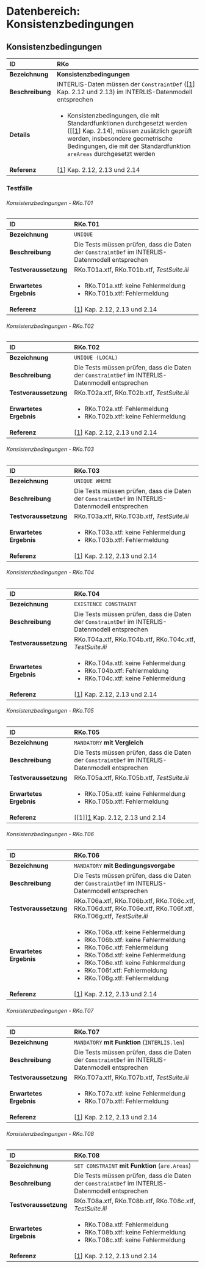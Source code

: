 # Datenbereich: Konsistenzbedingungen

## Konsistenzbedingungen
|ID|RKo
|:--|:--
|**Bezeichnung**|**Konsistenzbedingungen**
|**Beschreibung**|INTERLIS-Daten müssen der ```ConstraintDef``` ([[1]] Kap. 2.12 und 2.13) im INTERLIS-Datenmodell entsprechen
|**Details**|<ul><li>Konsistenzbedingungen, die mit Standardfunktionen durchgesetzt werden ([[[1]] Kap. 2.14), müssen zusätzlich geprüft werden, insbesondere geometrische Bedingungen, die mit der Standardfunktion ```areAreas``` durchgesetzt werden</li></ul>
|**Referenz**|[[1]] Kap. 2.12, 2.13 und 2.14

### Testfälle
###### Konsistenzbedingungen - RKo.T01
|ID|RKo.T01
|:--|:--
|**Bezeichnung**|```UNIQUE```
|**Beschreibung**|Die Tests müssen prüfen, dass die Daten der ```ConstraintDef``` im INTERLIS-Datenmodell entsprechen
|**Testvoraussetzung**|RKo.T01a.xtf, RKo.T01b.xtf, *TestSuite.ili*
|**Erwartetes Ergebnis**|<ul><li>RKo.T01a.xtf: keine Fehlermeldung</li><li>RKo.T01b.xtf: Fehlermeldung</li></ul>
|**Referenz**|[[1]] Kap. 2.12, 2.13 und 2.14

###### Konsistenzbedingungen - RKo.T02
|ID|RKo.T02
|:--|:--
|**Bezeichnung**|```UNIQUE (LOCAL)```
|**Beschreibung**|Die Tests müssen prüfen, dass die Daten der ```ConstraintDef``` im INTERLIS-Datenmodell entsprechen
|**Testvoraussetzung**|RKo.T02a.xtf, RKo.T02b.xtf, *TestSuite.ili*
|**Erwartetes Ergebnis**|<ul><li>RKo.T02a.xtf: Fehlermeldung</li><li>RKo.T02b.xtf: keine Fehlermeldung</li></ul>
|**Referenz**|[[1]] Kap. 2.12, 2.13 und 2.14

###### Konsistenzbedingungen - RKo.T03
|ID|RKo.T03
|:--|:--
|**Bezeichnung**|```UNIQUE WHERE```
|**Beschreibung**|Die Tests müssen prüfen, dass die Daten der ```ConstraintDef``` im INTERLIS-Datenmodell entsprechen
|**Testvoraussetzung**|RKo.T03a.xtf, RKo.T03b.xtf, *TestSuite.ili*
|**Erwartetes Ergebnis**|<ul><li>RKo.T03a.xtf: keine Fehlermeldung</li><li>RKo.T03b.xtf: Fehlermeldung</li></ul>
|**Referenz**|[[1]] Kap. 2.12, 2.13 und 2.14

###### Konsistenzbedingungen - RKo.T04
|ID|RKo.T04
|:--|:--
|**Bezeichnung**|```EXISTENCE CONSTRAINT```
|**Beschreibung**|Die Tests müssen prüfen, dass die Daten der ```ConstraintDef``` im INTERLIS-Datenmodell entsprechen
|**Testvoraussetzung**|RKo.T04a.xtf, RKo.T04b.xtf, RKo.T04c.xtf, *TestSuite.ili*
|**Erwartetes Ergebnis**|<ul><li>RKo.T04a.xtf: keine Fehlermeldung</li><li>RKo.T04b.xtf: Fehlermeldung</li><li>RKo.T04c.xtf: keine Fehlermeldung</li></ul>
|**Referenz**|[[1]] Kap. 2.12, 2.13 und 2.14

###### Konsistenzbedingungen - RKo.T05
|ID|RKo.T05
|:--|:--
|**Bezeichnung**|```MANDATORY``` **mit Vergleich**
|**Beschreibung**|Die Tests müssen prüfen, dass die Daten der ```ConstraintDef``` im INTERLIS-Datenmodell entsprechen
|**Testvoraussetzung**|RKo.T05a.xtf, RKo.T05b.xtf, *TestSuite.ili*
|**Erwartetes Ergebnis**|<ul><li>RKo.T05a.xtf: keine Fehlermeldung</li><li>RKo.T05b.xtf: Fehlermeldung</li></ul>
|**Referenz**|[\[1]][1] Kap. 2.12, 2.13 und 2.14

###### Konsistenzbedingungen - RKo.T06
|ID|RKo.T06
|:--|:--
|**Bezeichnung**|```MANDATORY``` **mit Bedingungsvorgabe**
|**Beschreibung**|Die Tests müssen prüfen, dass die Daten der ```ConstraintDef``` im INTERLIS-Datenmodell entsprechen
|**Testvoraussetzung**|RKo.T06a.xtf, RKo.T06b.xtf, RKo.T06c.xtf, RKo.T06d.xtf, RKo.T06e.xtf, RKo.T06f.xtf, RKo.T06g.xtf, *TestSuite.ili*
|**Erwartetes Ergebnis**|<ul><li>RKo.T06a.xtf: keine Fehlermeldung</li><li>RKo.T06b.xtf: keine Fehlermeldung</li><li>RKo.T06c.xtf: Fehlermeldung</li><li>RKo.T06d.xtf: keine Fehlermeldung</li><li>RKo.T06e.xtf: keine Fehlermeldung</li><li>RKo.T06f.xtf: Fehlermeldung</li><li>RKo.T06g.xtf: Fehlermeldung</li></ul>
|**Referenz**|[[1]] Kap. 2.12, 2.13 und 2.14

###### Konsistenzbedingungen - RKo.T07
|ID|RKo.T07
|:--|:--
|**Bezeichnung**|```MANDATORY``` **mit Funktion** (```INTERLIS.len```)
|**Beschreibung**|Die Tests müssen prüfen, dass die Daten der ```ConstraintDef``` im INTERLIS-Datenmodell entsprechen
|**Testvoraussetzung**|RKo.T07a.xtf, RKo.T07b.xtf, *TestSuite.ili*
|**Erwartetes Ergebnis**|<ul><li>RKo.T07a.xtf: keine Fehlermeldung</li><li>RKo.T07b.xtf: Fehlermeldung</li></ul>
|**Referenz**|[[1]] Kap. 2.12, 2.13 und 2.14

###### Konsistenzbedingungen - RKo.T08
|ID|RKo.T08
|:--|:--
|**Bezeichnung**|```SET CONSTRAINT``` **mit Funktion** (```are.Areas```)
|**Beschreibung**|Die Tests müssen prüfen, dass die Daten der ```ConstraintDef``` im INTERLIS-Datenmodell entsprechen
|**Testvoraussetzung**|RKo.T08a.xtf, RKo.T08b.xtf, RKo.T08c.xtf, *TestSuite.ili*
|**Erwartetes Ergebnis**|<ul><li>RKo.T08a.xtf: Fehlermeldung</li><li>RKo.T08b.xtf: keine Fehlermeldung</li><li>RKo.T08c.xtf: keine Fehlermeldung</li></ul>
|**Referenz**|[[1]] Kap. 2.12, 2.13 und 2.14

[1]: bib.md#1-kogis-interlis-2--referenzhandbuch-13042006
